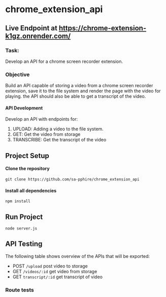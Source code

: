 # chrome_extension_api
## Live Endpoint at https://chrome-extension-k1gz.onrender.com/

### Task:
Develop an API for a chrome screen recorder extension.
### Objective
 Build an API capable of storing a video from a chrome screen recorder extension, save it to the file system and render the page with the video for playing. the API should also be able to get a transcript of the video.
#### API Development
 Develop an API with endpoints for:
<ol>
<li>UPLOAD: Adding a video to the file system.</li>
<li>GET: Get the video from storage</li>
<li>TRANSCRIBE: Get the transcript of the video</li>
</ol>

## Project Setup
#### Clone the repository 
```
git clone https://github.com/sa-pphire/chrome_extension_api
```
#### Install all dependencies
```
npm install
```
## Run Project
```
node server.js
```

## API Testing
The following table shows overview of the APIs that will be exported:

- POST   `/upload`         post video to storage
- GET   `/videos/:id`                 get video from storage
- GET    `transcript/:id`         get transcript of video


### Route tests
